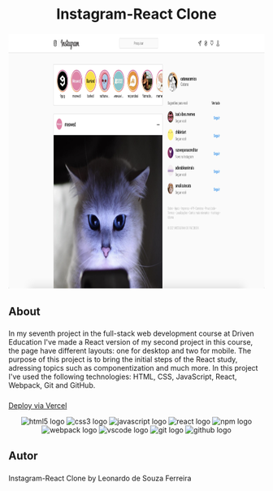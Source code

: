 <h1 align="center">Instagram-React Clone</h1>

###

<div align="center">
  <img height="500" src="https://github.com/leonardodesouzaf/projeto2-instagram/blob/main/readme-image.png?raw=true"  />
</div>

###

<h2 align="left">About</h2>

###

<p align="left">In my seventh project in the full-stack web development course at Driven Education I've made a React version of my second project in this course, the page have different layouts: one for desktop and two for mobile. The purpose of this project is to bring the initial steps of the React study, adressing topics such as componentization and much more. In this project I've used the following technologies: HTML, CSS, JavaScript, React, Webpack, Git and GitHub.</p>

###

<a href="https://projeto7-instagramreact-rouge.vercel.app">Deploy via Vercel</a>

<div align="center">
  <img src="https://cdn.jsdelivr.net/gh/devicons/devicon/icons/html5/html5-plain-wordmark.svg" height="40" width="52" alt="html5 logo"  />
  <img src="https://cdn.jsdelivr.net/gh/devicons/devicon/icons/css3/css3-plain-wordmark.svg" height="40" width="52" alt="css3 logo"  />
  <img src="https://cdn.jsdelivr.net/gh/devicons/devicon/icons/javascript/javascript-original.svg" height="40" width="52" alt="javascript logo"  />
  <img src="https://cdn.jsdelivr.net/gh/devicons/devicon/icons/react/react-original-wordmark.svg" height="40" width="52" alt="react logo"  />
  <img src="https://cdn.jsdelivr.net/gh/devicons/devicon/icons/npm/npm-original-wordmark.svg" height="40" width="52" alt="npm logo"  />
  <img src="https://cdn.jsdelivr.net/gh/devicons/devicon/icons/webpack/webpack-original-wordmark.svg" height="40" width="52" alt="webpack logo"  />
  <img src="https://cdn.jsdelivr.net/gh/devicons/devicon/icons/vscode/vscode-original-wordmark.svg" height="40" width="52" alt="vscode logo"  />
  <img src="https://cdn.jsdelivr.net/gh/devicons/devicon/icons/git/git-plain-wordmark.svg" height="40" width="52" alt="git logo"  />
  <img src="https://cdn.jsdelivr.net/gh/devicons/devicon/icons/github/github-original-wordmark.svg" height="40" width="52" alt="github logo"  />
</div>

###

<h2 align="left">Autor</h2>

###

<p align="left">Instagram-React Clone by Leonardo de Souza Ferreira</p>

